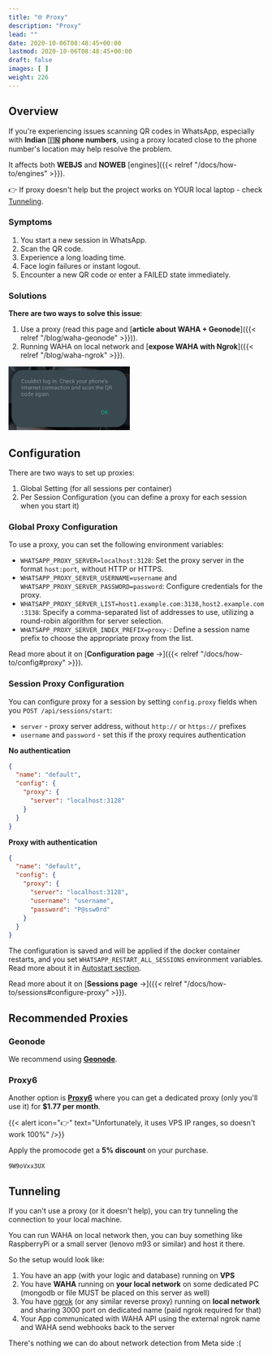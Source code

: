 ```yaml
---
title: "🌐 Proxy"
description: "Proxy"
lead: ""
date: 2020-10-06T08:48:45+00:00
lastmod: 2020-10-06T08:48:45+00:00
draft: false
images: [ ]
weight: 226
---
```


## Overview
If you're experiencing issues scanning QR codes in WhatsApp, especially with **Indian 🇮🇳 phone numbers**,
using a proxy located close to the phone number's location may help resolve the problem.

It affects both **WEBJS** and **NOWEB** [engines]({{< relref "/docs/how-to/engines" >}}).

👉 If proxy doesn't help but the project works on YOUR local laptop - check [Tunneling](#tunneling).

### Symptoms
1. You start a new session in WhatsApp.
2. Scan the QR code.
3. Experience a long loading time.
4. Face login failures or instant logout.
5. Encounter a new QR code or enter a FAILED state immediately.

### Solutions
**There are two ways to solve this issue**:
1. Use a proxy (read this page and [**article about WAHA + Geonode**]({{< relref "/blog/waha-geonode" >}})).
2. Running WAHA on local network and [**expose WAHA with Ngrok**]({{< relref "/blog/waha-ngrok" >}}).

<div class="text-center">

  ![WhatsApp - could not login](could-not-login.png)

</div>

## Configuration
There are two ways to set up proxies:
1. Global Setting (for all sessions per container)
2. Per Session Configuration (you can define a proxy for each session when you start it)

### Global Proxy Configuration
To use a proxy, you can set the following environment variables:

- `WHATSAPP_PROXY_SERVER=localhost:3128`: Set the proxy server in the format `host:port`, without HTTP or HTTPS.
- `WHATSAPP_PROXY_SERVER_USERNAME=username` and `WHATSAPP_PROXY_SERVER_PASSWORD=password`: Configure credentials for the proxy.
- `WHATSAPP_PROXY_SERVER_LIST=host1.example.com:3138,host2.example.com:3138`: Specify a comma-separated list of addresses to use, utilizing a round-robin algorithm for server selection.
- `WHATSAPP_PROXY_SERVER_INDEX_PREFIX=proxy-`: Define a session name prefix to choose the appropriate proxy from the list.

Read more about it on [**Configuration page** ->]({{< relref "/docs/how-to/config#proxy" >}}).

### Session Proxy Configuration
You can configure proxy for a session by setting `config.proxy` fields when you `POST /api/sessions/start`:
- `server` - proxy server address, without `http://` or `https://` prefixes
- `username` and `password` - set this if the proxy requires authentication


**No authentication**
```json
{
  "name": "default",
  "config": {
    "proxy": {
      "server": "localhost:3128"
    }
  }
}
```

**Proxy with authentication**
```json
{
  "name": "default",
  "config": {
    "proxy": {
      "server": "localhost:3128",
      "username": "username",
      "password": "P@ssw0rd"
    }
  }
}
```

The configuration is saved and will be applied if the docker container restarts,
and you set `WHATSAPP_RESTART_ALL_SESSIONS` environment variables.
Read more about it in [Autostart section](#autostart).

Read more about it on [**Sessions page** ->]({{< relref "/docs/how-to/sessions#configure-proxy" >}}).


## Recommended Proxies

### Geonode
We recommend using <b><a href="https://geonode.com/invite/90920" target="_blank">Geonode</a></b>.

### Proxy6
Another option is <b><a href="https://proxy6.net/en/?r=628046" target="_blank">Proxy6</a></b>
where you can get a dedicated proxy (only you'll use it) for **$1.77 per month**.

{{< alert icon="👉" text="Unfortunately, it uses VPS IP ranges, so doesn't work 100%" />}}

Apply the promocode get a **5% discount** on your purchase.
```
9W9oVxx3UX
```



## Tunneling
If you can't use a proxy (or it doesn't help), you can try tunneling the connection to your local machine.

You can run WAHA on local network then, you can buy something like RaspberryPi or a small server (lenovo m93 or similar) and host it there.

So the setup would look like:
1. You have an app (with your logic and database) running on **VPS**
2. You have **WAHA** running on **your local network** on some dedicated PC (mongodb or file MUST be placed on this server as well)
3. You have [ngrok](https://ngrok.com/) (or any similar reverse proxy) running on **local network** and sharing 3000 port on dedicated name (paid ngrok required for that)
4. Your App communicated with WAHA API using the external ngrok name and WAHA send webhooks back to the server

There's nothing we can do about network detection from Meta side :(



